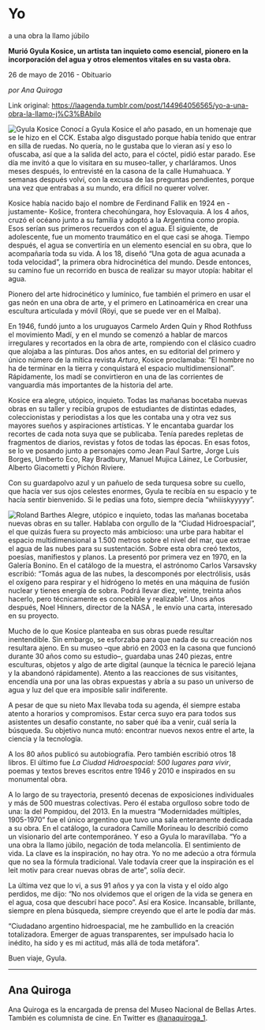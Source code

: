 # Yo
a una obra la llamo júbilo

**Murió Gyula Kosice, un artista tan inquieto como esencial, pionero en la incorporación del agua y otros elementos vitales en su vasta obra.**

26 de mayo de 2016 - Obituario

_por Ana Quiroga_

Link original: https://laagenda.tumblr.com/post/144964056565/yo-a-una-obra-la-llamo-j%C3%BAbilo

![Gyula Kosice](https://64.media.tumblr.com/ef0557eb112840881fd17d00ec9b22b0/tumblr_inline_pk0l8isrvC1t6q87u_500.jpg)
Conocí a Gyula
Kosice el año pasado, en un homenaje que se le hizo en el CCK.
Estaba algo disgustado porque había tenido que entrar en silla de
ruedas. No quería, no le gustaba que lo vieran así y eso lo
ofuscaba, así que a la salida del acto, para el cóctel, pidió
estar parado. Ese día me invitó a que lo visitara en su
museo-taller, y charláramos. Unos meses después, lo entrevisté en
la casona de la calle Humahuaca. Y semanas después volví, con la
excusa de las preguntas pendientes, porque una vez que entrabas a su
mundo, era difícil no querer volver.


Kosice había
nacido bajo el nombre de Ferdinand Fallik en 1924 en -justamente-
Košice, frontera
checohúngara, hoy Eslovaquia. A los 4 años, cruzó el océano junto
a su familia y adoptó a la Argentina como propia. Esos serían sus
primeros recuerdos con el agua. El siguiente, de adolescente, fue un
momento traumático en el que casi se ahoga. Tiempo después, el agua
se convertiría en un elemento esencial en su obra, que lo
acompañaría toda su vida. A los 18, diseñó “Una gota de agua
acunada a toda velocidad”, la primera obra hidrocinética del
mundo. Desde entonces, su camino fue un recorrido en busca de
realizar su mayor utopía: habitar el agua.


Pionero del arte
hidrocinético y lumínico, fue también el primero en usar el gas
neón en una obra de arte, y el primero en Latinoamérica en crear
una escultura articulada y móvil (Röyi,
que se puede ver en el Malba).


En 1946, fundó
junto a los uruguayos Carmelo Arden Quin y Rhod Rothfuss el
movimiento Madí, y en el mundo se comenzó a hablar de marcos
irregulares y recortados en la obra de arte, rompiendo con el clásico
cuadro que alojaba a las pinturas. Dos años antes, en su editorial
del primero y único número de la mítica revista *Arturo*,
Kosice proclamaba: “El hombre no ha de terminar en la tierra y
conquistará el espacio multidimensional”. Rápidamente, los madí
se convirtieron en una de las corrientes de vanguardia más
importantes de la historia del arte.


Kosice era
alegre, utópico, inquieto. Todas las mañanas bocetaba nuevas obras
en su taller y recibía grupos de estudiantes de distintas edades,
coleccionistas y periodistas a los que les contaba una y otra vez sus
mayores sueños y aspiraciones artísticas. Y le encantaba guardar
los recortes de cada nota suya que se publicaba. Tenía paredes
repletas de fragmentos de diarios, revistas y fotos de todas las
épocas. En esas fotos, se lo ve posando junto a personajes
como Jean Paul Sartre, Jorge Luis Borges, Umberto Eco, Ray Bradbury,
Manuel Mujica Láinez, Le Corbusier, Alberto Giacometti y Pichón
Riviere.


Con su
guardapolvo azul y un pañuelo de seda turquesa sobre su cuello, que
hacía ver sus ojos celestes enormes, Gyula te recibía en su espacio
y te hacía sentir bienvenido. Si le pedías una foto, siempre decía
“whiiiskyyyyy”. 


![Roland Barthes](https://64.media.tumblr.com/ef0557eb112840881fd17d00ec9b22b0/tumblr_inline_pk0l8isrvC1t6q87u_500.jpg) Alegre, utópico e inquieto, todas las mañanas bocetaba nuevas obras
en su taller.
Hablaba con
orgullo de la “Ciudad Hidroespacial”, el que quizás fuera su
proyecto más ambicioso: una urbe para habitar el espacio
multidimensional a 1.500 metros sobre el nivel del mar, que extrae el
agua de las nubes para su sustentación. Sobre esta obra creó
textos, poesías, manifiestos y planos. La presentó por primera vez
en 1970, en la Galería Bonino. En el catálogo de la muestra, el
astrónomo Carlos Varsavsky escribió: “Tomás agua de las nubes,
la descomponés por electrólisis, usás el oxígeno para respirar y
el hidrógeno lo metés en una máquina de fusión nuclear y tienes
energía de sobra. Podrá llevar diez, veinte, treinta años hacerlo,
pero técnicamente es concebible y realizable”. Unos años después,
Noel
Hinners, director de la NASA , le envío una carta, interesado en su
proyecto. 



Mucho de lo que
Kosice planteaba en sus obras puede resultar inentendible. Sin
embargo, se esforzaba para que nada de su creación nos resultara
ajeno. En su museo –que abrió en 2003 en la casona que funcionó
durante 30 años como su estudio–, guardaba
unas 240 piezas, entre esculturas, objetos y algo de arte digital
(aunque
la técnica le pareció lejana y la abandonó rápidamente). Atento
a las reacciones de sus visitantes, encendía una por una las obras
expuestas y abría a su paso un universo de agua y luz del que era
imposible salir indiferente.


A pesar de que
su nieto Max llevaba toda su agenda, él siempre estaba atento a
horarios y compromisos. Estar cerca suyo era para todos sus
asistentes un desafío constante, no saber qué iba a venir, cuál
sería la búsqueda. Su objetivo nunca mutó: encontrar nuevos nexos
entre
el arte, la ciencia y la tecnología. 



A los 80 años
publicó su autobiografía. Pero también escribió otros 18 libros.
El último fue
*La
Ciudad Hidroespacial: 500 lugares para vivir*,
poemas y textos breves escritos entre 1946 y 2010 e inspirados en su
monumental obra.


A lo largo de su
trayectoria, presentó decenas de exposiciones individuales y más de
500 muestras colectivas. Pero él estaba orgulloso sobre todo de una:
la del Pompidou, del 2013. En la muestra “Modernidades múltiples,
1905-1970” fue el único argentino que tuvo una sala enteramente
dedicada a su obra. En el catálogo, la curadora Camille Morineau lo
describió como un visionario del arte contemporáneo. Y eso a Gyula
lo maravillaba. “Yo a una obra la llamo júbilo, negación de toda
melancolía. El sentimiento de vida. La clave es la inspiración, no hay otra. Yo no me adecúo a otra fórmula que no sea la fórmula tradicional. Vale todavía creer que la inspiración es el leit motiv para crear nuevas obras de arte”, solía decir. 



La última vez
que lo vi, a sus 91 años y ya con la vista y el oído algo perdidos,
me dijo: “No nos olvidemos que el origen de la vida se genera en el
agua, cosa que descubrí hace poco”. Así era Kosice. Incansable,
brillante, siempre en plena búsqueda, siempre creyendo que el arte
le podía dar más.  



“Ciudadano
argentino hidroespacial, me he zambullido en la creación
totalizadora. Emerger de aguas transparentes, ser impulsado hacia lo
inédito, ha sido y es mi actitud, más allá de toda metáfora”.

Buen
viaje, Gyula.



---

Ana Quiroga
-----------

 Ana Quiroga es la encargada de prensa del Museo Nacional de Bellas Artes. También es columnista de cine. En Twitter es [@anaquiroga\_1](https://twitter.com/anaquiroga_1). 

